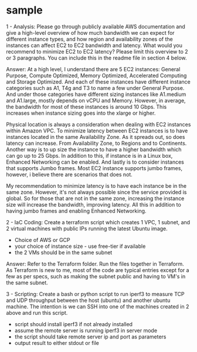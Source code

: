 # sample

1 - Analysis:
Please go through publicly available AWS documentation and give a high-level overview of how much bandwidth we can expect for different instance types, and how region and availability zones of the instances can affect EC2 to EC2 bandwidth and latency. What would you recommend to minimize EC2 to EC2 latency? Please limit this overview to 2 or 3 paragraphs. You can include this in the readme file in section 4 below.

Answer:
    At a high level, I understand there are 5 EC2 instances: General Purpose, Compute Optimized, Memory Optimized, Accelerated Computing and Storage Optimized.  And each of these instances have different instance categories such as A1, T4g and T3 to name a few under General Purpose. And under those categories have different sizing instances like A1.medium and A1.large, mostly depends on vCPU and Memory. However, in average, the bandwidth for most of these instances is around 10 Gbps. This increases when instance sizing goes into the xlarge or higher.  

   Physical location is always a consideration when dealing with EC2 instances within Amazon VPC.  To minimize latency between EC2 instances is to have instances located in the same Availability Zone.  As it spreads out, so does latency can increase. From Availability Zone, to Regions and to Continents. Another way is to up size the instance to have a higher bandwidth which can go up to 25 Gbps. In addition to this, if instance is in a Linux box, Enhanced Networking can be enabled. And lastly is to consider instances that supports Jumbo frames. Most EC2 instance supports jumbo frames, however, i believe there are scenarios that does not. 

   My recommendation to minimize latency is to have each instance be in the same zone.  However, it's not always possible since the service provided is global. So for those that are not in the same zone, increasing the instance size will increase the bandwidth, improving latency. All this in addition to having jumbo frames and enabling Enhanced Networking.
    
    
2 - IaC Coding:
Create a terraform script which creates 1 VPC, 1 subnet, and 2 virtual machines with public IPs running the latest Ubuntu image.
- Choice of AWS or GCP
- your choice of instance size - use free-tier if available
- the 2 VMs should be in the same subnet

Answer:
    Refer to the Terraform folder. Run the files together in Terraform.  As Terraform is new to me, most of the code are typical entries except for a few as per specs, such as making the subnet public and having to VM's in the same subnet. 
    
    
3 - Scripting:
Create a bash or python script to run iperf3 to measure TCP and UDP throughput between the host (ubuntu) and another ubuntu machine.  The intention is we can SSH into one of the machines created in 2 above and run this script.
- script should install iperf3 if not already installed
- assume the remote server is running iperf3 in server mode
- the script should take remote server ip and port as parameters
- output result to either stdout or file
 
